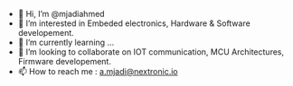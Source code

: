 - 👋 Hi, I’m @mjadiahmed
- 👀 I’m interested in Embeded electronics, Hardware & Software developement.
- 🌱 I’m currently learning ...
- 💞️ I’m looking to collaborate on IOT communication, MCU Architectures, Firmware developement.
- 📫 How to reach me : a.mjadi@nextronic.io


<!---
mjadiahmed/mjadiahmed is a ✨ special ✨ repository because its `README.md` (this file) appears on your GitHub profile.
You can click the Preview link to take a look at your changes.
--->
